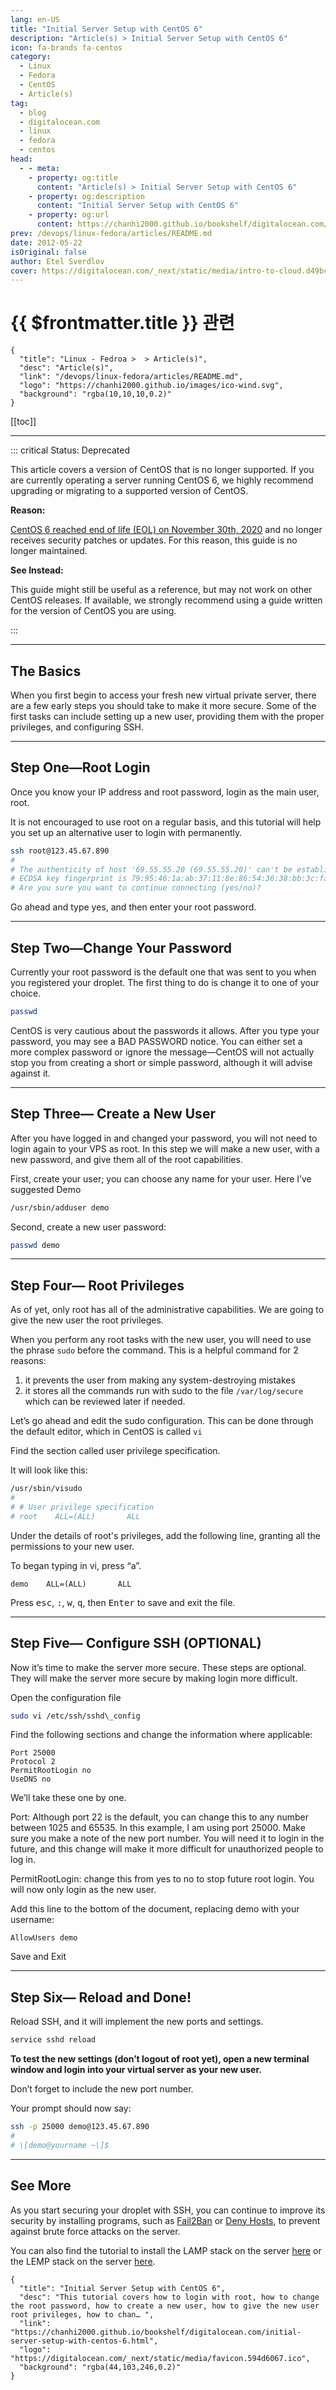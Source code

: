 ```yaml
---
lang: en-US
title: "Initial Server Setup with CentOS 6"
description: "Article(s) > Initial Server Setup with CentOS 6"
icon: fa-brands fa-centos
category: 
  - Linux
  - Fedora
  - CentOS
  - Article(s)
tag:
  - blog
  - digitalocean.com
  - linux
  - fedora
  - centos
head:
  - - meta:
    - property: og:title
      content: "Article(s) > Initial Server Setup with CentOS 6"
    - property: og:description
      content: "Initial Server Setup with CentOS 6"
    - property: og:url
      content: https://chanhi2000.github.io/bookshelf/digitalocean.com/initial-server-setup-with-centos-6.html
prev: /devops/linux-fedora/articles/README.md
date: 2012-05-22
isOriginal: false
author: Etel Sverdlov
cover: https://digitalocean.com/_next/static/media/intro-to-cloud.d49bc5f7.jpeg
---
```


# {{ $frontmatter.title }} 관련

```component VPCard
{
  "title": "Linux - Fedroa >  > Article(s)",
  "desc": "Article(s)",
  "link": "/devops/linux-fedora/articles/README.md",
  "logo": "https://chanhi2000.github.io/images/ico-wind.svg",
  "background": "rgba(10,10,10,0.2)"
}
```

[[toc]]

---

<SiteInfo
  name="Initial Server Setup with CentOS 6"
  desc="This tutorial covers how to login with root, how to change the root password, how to create a new user, how to give the new user root privileges, how to chan… "
  url="https://digitalocean.com/initial-server-setup-with-centos-6"
  logo="https://digitalocean.com/_next/static/media/favicon.594d6067.ico"
  preview="https://digitalocean.com/_next/static/media/intro-to-cloud.d49bc5f7.jpeg"/>

::: critical Status: Deprecated

This article covers a version of CentOS that is no longer supported. If you are currently operating a server running CentOS 6, we highly recommend upgrading or migrating to a supported version of CentOS.

**Reason:**

[<FontIcon icon="fa-brands fa-centos"/>CentOS 6 reached end of life (EOL) on November 30th, 2020](https://wiki.centos.org/About/Product) and no longer receives security patches or updates. For this reason, this guide is no longer maintained.

**See Instead:**

This guide might still be useful as a reference, but may not work on other CentOS releases. If available, we strongly recommend using a guide written for the version of CentOS you are using.

:::

---

## The Basics

When you first begin to access your fresh new virtual private server, there are a few early steps you should take to make it more secure. Some of the first tasks can include setting up a new user, providing them with the proper privileges, and configuring SSH.

---

## Step One—Root Login

Once you know your IP address and root password, login as the main user, root.

It is not encouraged to use root on a regular basis, and this tutorial will help you set up an alternative user to login with permanently.

```sh
ssh root@123.45.67.890
# 
# The authenticity of host '69.55.55.20 (69.55.55.20)' can't be established.
# ECDSA key fingerprint is 79:95:46:1a:ab:37:11:8e:86:54:36:38:bb:3c:fa:c0.
# Are you sure you want to continue connecting (yes/no)? 
```

Go ahead and type yes, and then enter your root password.

---

## Step Two—Change Your Password

Currently your root password is the default one that was sent to you when you registered your droplet. The first thing to do is change it to one of your choice.

```sh
passwd
```

CentOS is very cautious about the passwords it allows. After you type your password, you may see a BAD PASSWORD notice. You can either set a more complex password or ignore the message—CentOS will not actually stop you from creating a short or simple password, although it will advise against it.

---

## Step Three— Create a New User

After you have logged in and changed your password, you will not need to login again to your VPS as root. In this step we will make a new user, with a new password, and give them all of the root capabilities.

First, create your user; you can choose any name for your user. Here I’ve suggested Demo

```sh
/usr/sbin/adduser demo
```

Second, create a new user password:

```sh
passwd demo
```

---

## Step Four— Root Privileges

As of yet, only root has all of the administrative capabilities. We are going to give the new user the root privileges.

When you perform any root tasks with the new user, you will need to use the phrase `sudo` before the command. This is a helpful command for 2 reasons:

1. it prevents the user from making any system-destroying mistakes 
2. it stores all the commands run with sudo to the file <FontIcon icon="fas fa-folder-open"/>`/var/log/secure` which can be reviewed later if needed.

Let’s go ahead and edit the sudo configuration. This can be done through the default editor, which in CentOS is called `vi`

Find the section called user privilege specification.

It will look like this:

```sh
/usr/sbin/visudo
# 
# # User privilege specification
# root    ALL=(ALL)       ALL
```

Under the details of root's privileges, add the following line, granting all the permissions to your new user.

To began typing in vi, press “a”.

```plaintext
demo    ALL=(ALL)       ALL
```

Press <kbd>esc</kbd>, <kbd>:</kbd>, <kbd>w</kbd>, <kbd>q</kbd>, then <kbd>Enter</kbd> to save and exit the file.

---

## Step Five— Configure SSH (OPTIONAL)

Now it’s time to make the server more secure. These steps are optional. They will make the server more secure by making login more difficult.

Open the configuration file

```sh
sudo vi /etc/ssh/sshd\_config
```

Find the following sections and change the information where applicable:

```plaintext title="/etc/ssh/sshd\_config"
Port 25000
Protocol 2
PermitRootLogin no
UseDNS no
```

We’ll take these one by one.

Port: Although port 22 is the default, you can change this to any number between 1025 and 65535. In this example, I am using port 25000. Make sure you make a note of the new port number. You will need it to login in the future, and this change will make it more difficult for unauthorized people to log in.

PermitRootLogin: change this from yes to no to stop future root login. You will now only login as the new user.

Add this line to the bottom of the document, replacing demo with your username:

```plaintext
AllowUsers demo
```

Save and Exit

---

## Step Six— Reload and Done!

Reload SSH, and it will implement the new ports and settings.

```sh
service sshd reload
```

**To test the new settings (don’t logout of root yet), open a new terminal window and login into your virtual server as your new user.**

Don’t forget to include the new port number.

Your prompt should now say:

```sh
ssh -p 25000 demo@123.45.67.890
#
# \[demo@yourname ~\]$
```

---

## See More

As you start securing your droplet with SSH, you can continue to improve its security by installing programs, such as [Fail2Ban](/digitalocean.com/how-to-protect-ssh-with-fail2ban-on-centos-6.md) or [Deny Hosts](/digitalocean.com/how-to-install-denyhosts-on-centos-6.md), to prevent against brute force attacks on the server.

You can also find the tutorial to install the LAMP stack on the server [here](/digitalocean.com/how-to-install-linux-apache-mysql-php-lamp-stack-on-centos-6.md) or the LEMP stack on the server [here](/digitalocean.com/how-to-install-linux-nginx-mysql-php-lemp-stack-on-centos-6.md).

<!-- TODO: add ARTICLE CARD -->
```component VPCard
{
  "title": "Initial Server Setup with CentOS 6",
  "desc": "This tutorial covers how to login with root, how to change the root password, how to create a new user, how to give the new user root privileges, how to chan… ",
  "link": "https://chanhi2000.github.io/bookshelf/digitalocean.com/initial-server-setup-with-centos-6.html",
  "logo": "https://digitalocean.com/_next/static/media/favicon.594d6067.ico",
  "background": "rgba(44,103,246,0.2)"
}
```
